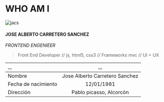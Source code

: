 # WHO AM I
![jacs](https://media.licdn.com/mpr/mpr/shrinknp_100_100/AAEAAQAAAAAAAAgiAAAAJDkwNjExMWViLTYxOGQtNDVmYy05YzcwLWIxODZiNGMzZDI1ZQ.jpg)

#### JOSE ALBERTO CARRETERO SANCHEZ

_FRONTEND ENGENIEER_
> Front End Developer // js, html5, css3 // Frameworks mvc // UI + UX 


|...|...|
|:-------|:---------:|
| Nombre | Jose Alberto Carretero Sanchez |
| Fecha de nacimiento | 12/01/1981 |
| Dirección | Pablo picasso, Alcorcón |